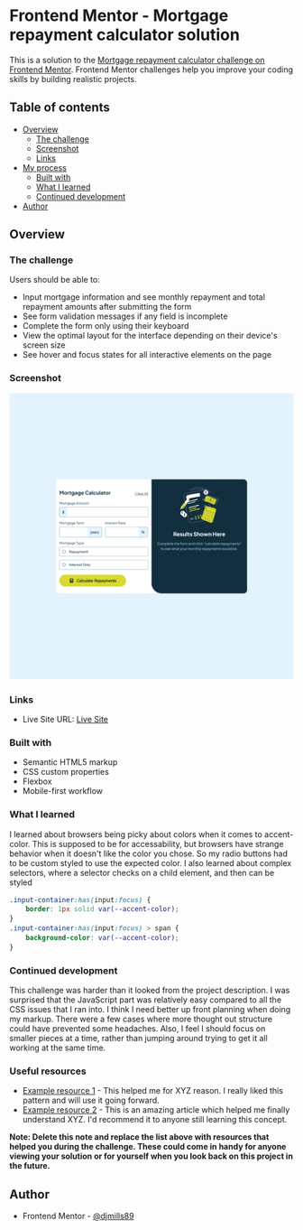# Frontend Mentor - Mortgage repayment calculator solution

This is a solution to the [Mortgage repayment calculator challenge on Frontend Mentor](https://www.frontendmentor.io/challenges/mortgage-repayment-calculator-Galx1LXK73). Frontend Mentor challenges help you improve your coding skills by building realistic projects. 

## Table of contents

- [Overview](#overview)
  - [The challenge](#the-challenge)
  - [Screenshot](#screenshot)
  - [Links](#links)
- [My process](#my-process)
  - [Built with](#built-with)
  - [What I learned](#what-i-learned)
  - [Continued development](#continued-development)
- [Author](#author)

## Overview

### The challenge

Users should be able to:

- Input mortgage information and see monthly repayment and total repayment amounts after submitting the form
- See form validation messages if any field is incomplete
- Complete the form only using their keyboard
- View the optimal layout for the interface depending on their device's screen size
- See hover and focus states for all interactive elements on the page

### Screenshot

![Screenshot](./assets/images/screenshot.png)

### Links
- Live Site URL: [Live Site](https://mortgagecalculaor.netlify.app/)

### Built with

- Semantic HTML5 markup
- CSS custom properties
- Flexbox
- Mobile-first workflow

### What I learned
I learned about browsers being picky about colors when it comes to accent-color.  This is supposed to be for accessability, but browsers have strange behavior when it doesn't like the color you chose.  So my radio buttons had to be custom styled to use the expected color.  I also learned about complex selectors, where a selector checks on a child element, and then can be styled


```css
.input-container:has(input:focus) {
    border: 1px solid var(--accent-color);
}
.input-container:has(input:focus) > span {
    background-color: var(--accent-color);
}
```

### Continued development

This challenge was harder than it looked from the project description.  I was surprised that the JavaScript part was relatively easy compared to all the CSS issues that I ran into.  I think I need better up front planning when doing my markup.  There were a few cases where more thought out structure could have prevented some headaches.  Also, I feel I should focus on smaller pieces at a time, rather than jumping around trying to get it all working at the same time.

### Useful resources

- [Example resource 1](https://www.example.com) - This helped me for XYZ reason. I really liked this pattern and will use it going forward.
- [Example resource 2](https://www.example.com) - This is an amazing article which helped me finally understand XYZ. I'd recommend it to anyone still learning this concept.

**Note: Delete this note and replace the list above with resources that helped you during the challenge. These could come in handy for anyone viewing your solution or for yourself when you look back on this project in the future.**

## Author
- Frontend Mentor - [@djmills89](https://www.frontendmentor.io/profile/djmills89)



